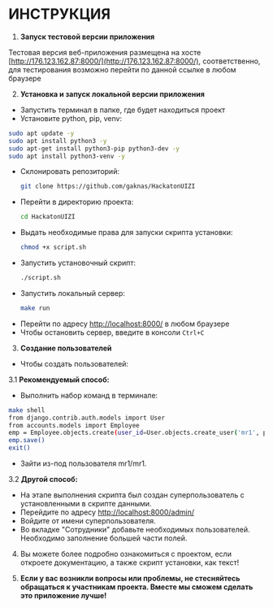 # ИНСТРУКЦИЯ

1. **Запуск тестовой версии приложения**

Тестовая версия веб-приложения размещена на хосте [http://176.123.162.87:8000/](http://176.123.162.87:8000/),
соответственно, для тестирования возможно перейти по данной ссылке в любом браузере

2. **Установка и запуск локальной версии приложения**
- Запустить терминал в папке, где будет находиться проект
- Установите python, pip, venv:
```bash
sudo apt update -y
sudo apt install python3 -y
sudo apt-get install python3-pip python3-dev -y
sudo apt install python3-venv -y

```
  
- Склонировать репозиторий:
  ```bash
  git clone https://github.com/gaknas/HackatonUIZI
  ```
- Перейти в директорию проекта:
  ```bash
  cd HackatonUIZI
  ```
- Выдать необходимые права для запуски скрипта установки: 
  ```bash
  chmod +x script.sh
  ```
- Запустить установочный скрипт:
  ```bash
  ./script.sh
  ```
- Запустить локальный сервер:
  ```bash
  make run
  ```
- Перейти по адресу [http://localhost:8000/](http://localhost:8000/) в любом браузере
- Чтобы остановить сервер, введите в консоли `Ctrl+C`

3. **Создание пользователей**
- Чтобы создать пользователей:


3.1 **Рекомендуемый способ:**
- Выполнить набор команд в терминале:
```bash
make shell
from django.contrib.auth.models import User
from accounts.models import Employee
emp = Employee.objects.create(user_id=User.objects.create_user('mr1', password='mr1').pk, role=3)
emp.save()
exit()
```

- Зайти из-под пользователя mr1/mr1.


3.2 **Другой способ:**
- На этапе выполнения скрипта был создан суперпользователь с установленными в скрипте данными.
- Перейдите по адресу [http://localhost:8000/admin/](http://localhost:8000/admin/)
- Войдите от имени суперпользователя.
- Во вкладке "Сотрудники" добавьте необходимых пользователей. Необходимо заполнение большей части полей.

4. Вы можете более подробно ознакомиться с проектом, если откроете документацию, а также скрипт установки, как текст!
  
5. **Если у вас возникли вопросы или проблемы, не стесняйтесь обращаться к участникам проекта. Вместе мы сможем сделать это приложение лучше!**
